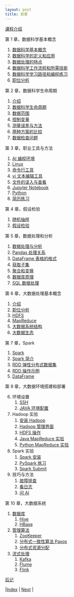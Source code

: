 ```yaml
---
layout: post
title: 目录
---
```


[课程介绍](1-intro)

第 1 章，数据科学基本概念

1. [数据科学基本概念](0-intro/0-ds)
1. [数据科学的定义和应用](0-intro/1-overview)
1. [数据处理的特点](0-intro/3-character)
1. [数据科学工作流程和所需技能](0-intro/5-flow-cap)
1. [数据科学学习路径和编程练习](0-intro/7-path)
1. [职位分析](0-intro/9-job)

第 2 章，数据科学生命周期

1. [介绍](1-principle/1-intro)
1. [数据科学生命周期](1-principle/3-lifecycle)
1. [数据范围](1-principle/5-datascope)
1. [控制变量](1-principle/6-control)
1. [测量误差与方法](1-principle/7-error)
1. [两种方案的比较](1-principle/8-compare)
1. [数据检查问题](1-principle/9-summary)

第 3 章，职业工具与方法

1. [AI 编程环境](3-tool/1-marscode)
1. [Linux](3-tool/2-linux)
1. [命令行工具](3-tool/3-cmd)
1. [vi 文本编辑工具](3-tool/4-vi)
1. [文件的读入与查看](3-tool/5-file)
1. [Jupyter Notebook](3-tool/7-jupyter)
1. [Python](3-tool/9-python)
1. [简历练习](3-tool/11-resume)

第 4 章，假设检验

1. [随机抽样](5-stat/1-simu)
1. [假设检验](5-stat/2-hypo-test)

第 5 章，数据处理和分析

1. [数据处理与分析](7-data/1-intro)
1. [Pandas 处理关系](7-data/2-pandas)
1. [DataFrame 表格的格式](7-data/3-dataframe)
1. [获取子集](7-data/5-subset)
1. [聚合和变换](7-data/7-aggre)
1. [数据库原理](7-data/9-db)
1. [SQL 数据处理](7-data/11-sql)

<!-- 第 4 章，理解数据

1. [本章内容介绍](5-skill/10-intro)
2.  [探索式数据分析](5-skill/11-eda)
3.  [数据可视化](5-skill/13-vis)
4.  [案例：空气质量测量模型](5-skill/15-air-quality)
19. [正则表达式](5-skill/17-text)
9. [常数模型和损失函数](3-principle/7-model)
10. [案例：为什么我的公交车总晚点？](3-principle/9-bus) -->

第 6 章，大数据处理基本概念

1. [介绍](9-mapreduce/1-bigdata)
2. [职位分析](9-mapreduce/2-job)
3. [HDFS](9-mapreduce/3-hdfs)
4. [MapReduce](9-mapreduce/5-mapreduce)
5. [大数据系统结构](9-mapreduce/9-sys-archi)
6. [大数据生态](9-mapreduce/11-shengtai)

第 7 章，Spark

1. [Spark](13-spark/0-spark)
2. [Spark 简介](13-spark/1-intro)
3. [RDD 弹性分布式数据集](13-spark/3-rdd)
4. [RDD 操作示例](13-spark/5-rdd-example)
5. [DataFrame](13-spark/9-df)

第 9 章，大数据环境搭建和部署

6. 环境设置
    1. [SSH](15-lab/1-ssh)
    2. [JAVA 环境配置](15-lab/3-java)
7. Hadoop 实验
    1. [安装 Hadoop](15-lab/5-hadoop)
    2. [Hadoop 管理界面](15-lab/6-gui)
    3. [HDFS 操作](15-lab/12-experi)
    4. [Java MapReduce 实验](15-lab/15-wordcount)
    5. [Python MapReduce 实验](15-lab/17-mrlab)
8. Spark 实验
    1. [Spark 安装](15-lab/23-spark-install)
    2. [PySpark 练习](15-lab/25-experi)
    3. [Spark Submit](15-lab/26-submit)
9. 技巧与方法
    1. [故障排查](15-lab/27-debug)
    2. [看日志](15-lab/29-log)
    3. [问 AI](15-lab/31-gpt)

第 10 章，大数据系统
1. [数据库](17-bigsys/7-0-db)
    1. [Hive](17-bigsys/7-3-hive)
    1. [HBase](17-bigsys/7-5-hbase)
1. [管理算法](17-bigsys/9-0-manage)
    1. [ZooKeeper](17-bigsys/9-1-zookeeper)
    1. [分布式一致性算法 Paxos](17-bigsys/9-3-paxos)
    1. [分布式资源分配](17-bigsys/9-5-resource)
1. [流式处理](17-bigsys/11-0-databus)
    1. [Kafka](17-bigsys/11-1-kafka)
    1. [Flume](17-bigsys/11-3-flume)
    1. [Flink](17-bigsys/11-5-flink)

[后记](99-note)

|[Index](../) | [Next](1-intro) |
